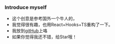  ### Introduce myself
 
  
 * 这个创意是参考国外一个牛人的，
 * 我觉得很有趣，也用React+Hooks+TS重构了一下。
 * 我放到[gitHub](https://github.com/way-jm/resume)上咯
 * 如果你觉得我还不错，给Star哦！
